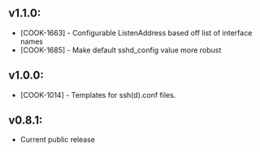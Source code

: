 ## v1.1.0:

* [COOK-1663] - Configurable ListenAddress based off list of interface
  names
* [COOK-1685] - Make default sshd_config value more robust

## v1.0.0:

* [COOK-1014] - Templates for ssh(d).conf files.

## v0.8.1:

* Current public release
